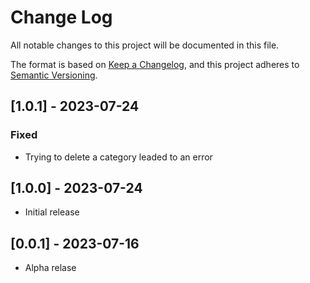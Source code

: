 # Change Log

All notable changes to this project will be documented in this file.

The format is based on [Keep a Changelog](https://keepachangelog.com/en/1.0.0/),
and this project adheres to [Semantic Versioning](https://semver.org/spec/v2.0.0.html).

## [1.0.1] - 2023-07-24

### Fixed

- Trying to delete a category leaded to an error
  
## [1.0.0] - 2023-07-24

- Initial release

## [0.0.1] - 2023-07-16

- Alpha relase